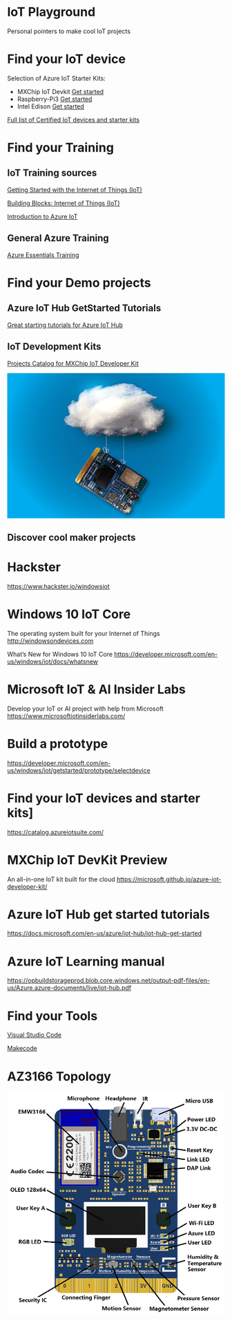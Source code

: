 # IoT Playground
Personal pointers to make cool IoT projects

# Find your IoT device

Selection of Azure IoT Starter Kits:

* MXChip IoT Devkit [Get started](https://catalog.azureiotsuite.com/details?title=MXChip-IoT-DevKit&source=home-page)
* Raspberry-Pi3 [Get started](https://catalog.azureiotsuite.com/details?title=Raspberry_Pi3&source=home-page)
* Intel Edison [Get started](https://catalog.azureiotsuite.com/details?title=Intel-Edison&source=home-page)


<!---
* ARK1123-H 
* Meshlium
* Amplified-FATBOX-G3
* M5Stack IoT Kit
* IoT Wi-Fi node based on STM32 NUCLEOL476RG
* CPS200
* PMC-5231
* WISE-5231
* Spakfun ThingDev
* Intel NUC
* Adafruit Feather Huzzah
* Adafruit Feather M0 Wifi
-->

[Full list of Certified IoT devices and starter kits](
https://catalog.azureiotsuite.com/ "Microsoft website")

# Find your Training

## IoT Training sources

[Getting Started with the Internet of Things (IoT)](https://mva.microsoft.com/en-US/training-courses/getting-started-with-the-internet-of-things-iot-16170?l=VUaAyuRIC_6305846048 "MVA Course")

[Building Blocks: Internet of Things (IoT)](https://mva.microsoft.com/en-US/training-courses/building-blocks-internet-of-things-iot-16062?l=uDv7NjlGC_7606218949 "MVA Course")

[Introduction to Azure IoT](https://mva.microsoft.com/en-US/training-courses/introduction-to-azure-iot-17611?l=uxXUIs4rD_606218965 "MVA Course")

## General Azure Training
[Azure Essentials Training](https://www.microsoft.com/en-us/azureessentials) 


# Find your Demo projects

## Azure IoT Hub GetStarted Tutorials

[Great starting tutorials for Azure IoT Hub](https://docs.microsoft.com/en-us/azure/iot-hub/iot-hub-get-started)

## IoT Development Kits 

[Projects Catalog for MXChip IoT Developer Kit](https://microsoft.github.io/azure-iot-developer-kit/docs/projects/)

![iot hub](/assets/images/projects-iothub-th.jpg)

<!---
![translator](/assets/images/projects-devkit-translator-th.jpg)

![door monitor](/assets/images/projects-door-monitor-th.jpg)

![mqtt hello world](/assets/images/projects-mqtt-helloworld-th.jpg)

![remote monitoring](/assets/images/projects-remote-monitoring-th.jpg)

![shake](/assets/images/projects-shake-shake-th.jpg)
-->

## Discover cool maker projects

# Hackster
https://www.hackster.io/windowsiot

# Windows 10 IoT Core
The operating system built for your Internet of Things
http://windowsondevices.com

What’s New for Windows 10 IoT Core
https://developer.microsoft.com/en-us/windows/iot/docs/whatsnew

# Microsoft IoT & AI Insider Labs
Develop your IoT or AI project with help from Microsoft
https://www.microsoftiotinsiderlabs.com/

# Build a prototype
https://developer.microsoft.com/en-us/windows/iot/getstarted/prototype/selectdevice

# Find your IoT devices and starter kits]
https://catalog.azureiotsuite.com/

# MXChip IoT DevKit Preview
An all-in-one IoT kit built for the cloud
https://microsoft.github.io/azure-iot-developer-kit/

# Azure IoT Hub get started tutorials
https://docs.microsoft.com/en-us/azure/iot-hub/iot-hub-get-started

# Azure IoT Learning manual
https://opbuildstorageprod.blob.core.windows.net/output-pdf-files/en-us/Azure.azure-documents/live/iot-hub.pdf

# Find your Tools
[Visual Studio Code](https://code.visualstudio.com/)


[Makecode](https://makecode.com)

# AZ3166 Topology

![AZ3166](/assets/images/AZ3166.png)



